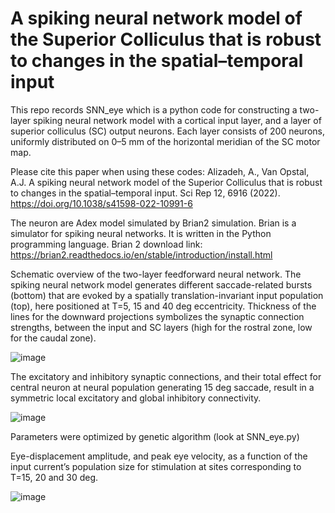 # A spiking neural network  model of the Superior Colliculus  that is robust to changes  in the spatial–temporal input
This repo records SNN_eye which is a python code for constructing a two-layer spiking neural network model with a cortical input 
layer, and a layer of superior colliculus (SC) output neurons. Each layer consists of 200 neurons, uniformly distributed on 0–5 mm of the horizontal meridian of the SC motor map.

Please cite this paper when using these codes:
Alizadeh, A., Van Opstal, A.J. A spiking neural network model of the Superior Colliculus that is robust to changes in the spatial–temporal input. Sci Rep 12, 6916 (2022). https://doi.org/10.1038/s41598-022-10991-6

The neuron are Adex model simulated by Brian2 simulation. Brian is a simulator for spiking neural networks. It is written in the Python programming language. 
 Brian 2 download link:  https://brian2.readthedocs.io/en/stable/introduction/install.html

Schematic overview of the two-layer feedforward neural network. The spiking neural network model generates different saccade-related bursts (bottom) that are evoked by a spatially translation-invariant input population (top), here positioned at T=5, 15 and 40 deg eccentricity. Thickness of the lines for the downward projections symbolizes the synaptic connection strengths, between the input and SC layers (high for the rostral zone, low for the caudal zone).


![image](https://github.com/user-attachments/assets/4d36e7b5-7345-4140-aad7-158dc7857c85)


The excitatory and inhibitory synaptic connections, and their total effect  for central neuron at neural population generating 15 deg saccade, result in a symmetric local excitatory and global inhibitory connectivity. 

![image](https://github.com/user-attachments/assets/ef1be35f-388e-4451-a5d7-75d51fc401aa)

Parameters were optimized by genetic algorithm (look at SNN_eye.py)


Eye-displacement amplitude, and peak eye velocity, as a function of the input current’s population size for stimulation at sites corresponding to T=15, 20 and 30 deg. 

![image](https://github.com/user-attachments/assets/27c65007-fd68-474b-a0ae-591a7d3e80ca)


